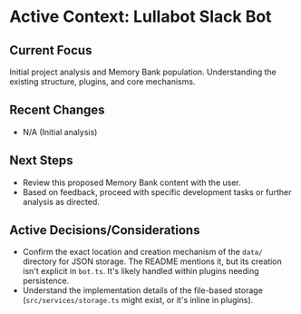 # Active Context: Lullabot Slack Bot

## Current Focus
Initial project analysis and Memory Bank population. Understanding the existing structure, plugins, and core mechanisms.

## Recent Changes
- N/A (Initial analysis)

## Next Steps
- Review this proposed Memory Bank content with the user.
- Based on feedback, proceed with specific development tasks or further analysis as directed.

## Active Decisions/Considerations
- Confirm the exact location and creation mechanism of the `data/` directory for JSON storage. The README mentions it, but its creation isn't explicit in `bot.ts`. It's likely handled within plugins needing persistence.
- Understand the implementation details of the file-based storage (`src/services/storage.ts` might exist, or it's inline in plugins). 